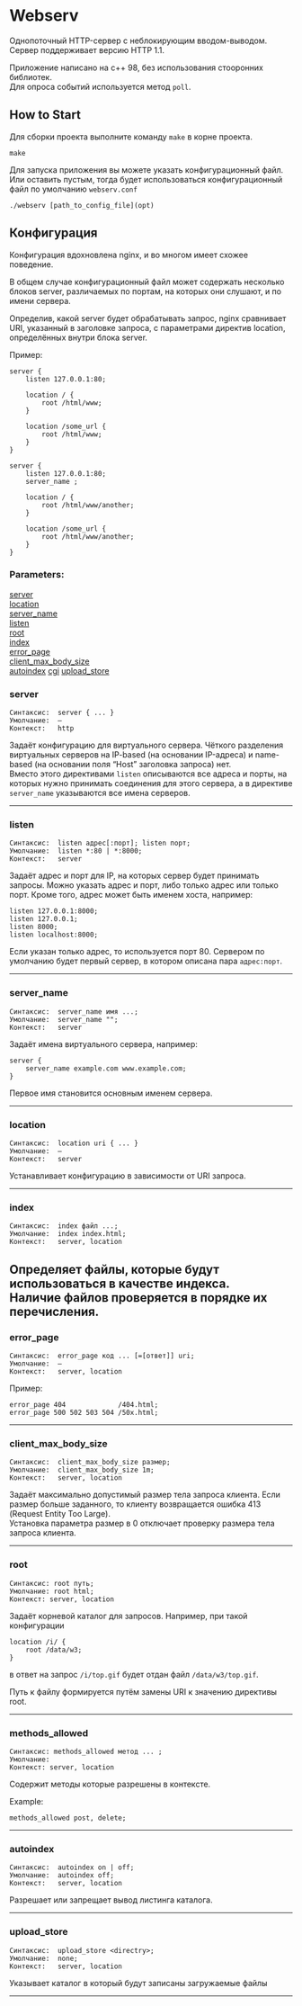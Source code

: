 
# Webserv
Однопоточный HTTP-сервер с неблокирующим вводом-выводом. Сервер поддерживает версию HTTP 1.1.

Приложение написано на c++ 98, без использования стооронних библиотек.  
Для опроса событий используется метод `poll`.  


## How to Start

Для сборки проекта выполните команду `make` в корне проекта.
```
make
```

Для запуска приложения вы можете указать конфигурационный файл. Или оставить пустым, тогда будет использоваться конфигурационный файл по умолчанию `webserv.conf`
```
./webserv [path_to_config_file](opt)
```


## Конфигурация
Конфигурация вдохновлена nginx, и во многом имеет схожее поведение.


В общем случае конфигурационный файл может содержать несколько блоков server, 
различаемых по портам, на которых они слушают, и по имени сервера.  

Определив, какой server будет обрабатывать запрос, nginx сравнивает URI, указанный в заголовке запроса, 
с параметрами директив location, определённых внутри блока server.


Пример:
```
server { 
    listen 127.0.0.1:80;
    
    location / {
        root /html/www;
    }
    
    location /some_url {
        root /html/www;
    }
}

server { 
    listen 127.0.0.1:80;
    server_name ;
    
    location / {
        root /html/www/another;
    }
    
    location /some_url {
        root /html/www/another;
    }
}
```

### Parameters:
[server](#server)  
[location](#location)  
[server_name](#server_name)  
[listen](#listen)  
[root](#root)  
[index](#index)  
[error_page](#error_page)  
[client_max_body_size](#client_max_body_size)  
[autoindex](#autoindex)
[cgi](#cgi)
[upload_store](#upload_store)



<a name="server"><h3>server</h3></a>  
```
Синтаксис:	server { ... }
Умолчание:	—
Контекст:	http
```
Задаёт конфигурацию для виртуального сервера. Чёткого разделения виртуальных серверов на IP-based (на основании IP-адреса) и 
name-based (на основании поля “Host” заголовка запроса) нет.   
Вместо этого директивами `listen` описываются все адреса и порты, 
на которых нужно принимать соединения для этого сервера, а в директиве `server_name` указываются все имена серверов.


---


<a name="listen"><h3>listen</h3></a>
```
Синтаксис:	listen адрес[:порт]; listen порт;
Умолчание:	listen *:80 | *:8000;
Контекст:	server
```
Задаёт адрес и порт для IP, на которых сервер будет принимать запросы. 
Можно указать адрес и порт, либо только адрес или только порт. 
Кроме того, адрес может быть именем хоста, например:
```
listen 127.0.0.1:8000;
listen 127.0.0.1;
listen 8000;
listen localhost:8000;
```
Если указан только адрес, то используется порт 80.
Cервером по умолчанию будет первый сервер, в котором описана пара `адрес:порт`.

---


<a name="server_name"><h3>server_name</h3></a>
```
Синтаксис:	server_name имя ...;
Умолчание:	server_name "";
Контекст:	server
```
Задаёт имена виртуального сервера, например:
```
server {
    server_name example.com www.example.com;
}
```
Первое имя становится основным именем сервера.

---


<a name="location"><h3>location</h3></a>
```
Синтаксис:	location uri { ... }
Умолчание:	—
Контекст:	server
```
Устанавливает конфигурацию в зависимости от URI запроса.

---


<a name="index"><h3>index</h3></a>
```
Синтаксис:	index файл ...;
Умолчание:	index index.html;
Контекст:	server, location
```
Определяет файлы, которые будут использоваться в качестве индекса.  
Наличие файлов проверяется в порядке их перечисления.
---


<a name="error_page"><h3>error_page</h3></a>
```
Синтаксис:	error_page код ... [=[ответ]] uri;  
Умолчание:	—  
Контекст:	server, location  
```

Пример:
```
error_page 404             /404.html;
error_page 500 502 503 504 /50x.html;
```


---

<a name="client_max_body_size"><h3>client_max_body_size</h3></a>
```
Синтаксис:	client_max_body_size размер;
Умолчание:	client_max_body_size 1m;
Контекст:	server, location
```
Задаёт максимально допустимый размер тела запроса клиента. Если размер больше заданного, то клиенту возвращается ошибка 413 (Request Entity Too Large).  
Установка параметра размер в 0 отключает проверку размера тела запроса клиента.

---


<a name="root"><h3>root</h3></a>
```
Синтаксис: root путь;
Умолчание: root html;
Контекст: server, location
```

Задаёт корневой каталог для запросов. Например, при такой конфигурации
```
location /i/ {
    root /data/w3;
}
```
в ответ на запрос `/i/top.gif` будет отдан файл `/data/w3/top.gif`.

Путь к файлу формируется путём замены URI к значению директивы root.  

---


<a name="methods_allowed"><h3>methods_allowed</h3></a>
```
Синтаксис: methods_allowed метод ... ;
Умолчание: 
Контекст: server, location
```
Содержит методы которые разрешены в контексте.

Example:
```
methods_allowed post, delete;
```
---


<a name="autoindex"><h3>autoindex</h3></a>
```
Синтаксис:	autoindex on | off;
Умолчание:	autoindex off;
Контекст:	server, location
```
Разрешает или запрещает вывод листинга каталога.

---

<a name="upload_store"><h3>upload_store</h3></a>
```
Синтаксис:	upload_store <directry>;
Умолчание:	none;
Контекст:	server, location
```
Указывает каталог в который будут записаны загружаемые файлы

---

[//]: # (```)
[//]: # (cgi_extension)
[//]: # (cgi_path)
[//]: # (return 301 - [String] &#40;path or url to redirect&#41;  )
[//]: # (```)

[//]: # (Example configurations files are server.conf, tester_config.conf)
